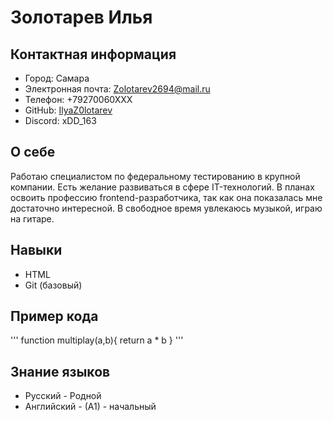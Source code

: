 # Золотарев Илья

## Контактная информация

* Город: Самара
* Электронная почта: <Zolotarev2694@mail.ru>
* Телефон: +79270060ХХХ
* GitHub: [IlyaZ0lotarev](https://github.com/IlyaZ0lotarev)
* Discord: xDD_163

## О себе

Работаю специалистом по федеральному тестированию в крупной компании. Есть желание развиваться в сфере IT-технологий. В планах освоить профессию frontend-разработчика, так как она показалась мне достаточно интересной. В свободное время увлекаюсь музыкой, играю на гитаре.

## Навыки

* HTML
* Git (базовый)

## Пример кода

'''
function multiplay(a,b){
return a * b
}
'''

## Знание языков

* Русский - Родной
* Английский - (А1) - начальный
